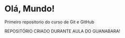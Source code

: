 # Olá, Mundo!
Primeiro repositorio do curso de Git e GitHub

REPOSITÓRIO CRIADO DURANTE AULA DO GUANABARA!